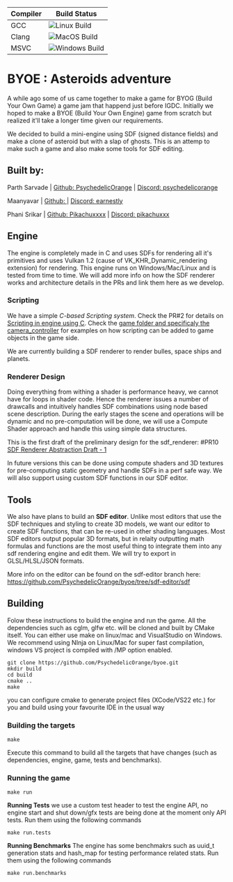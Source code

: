 | Compiler |Build Status |
|---------|--------|
|GCC | ![Linux Build](https://github.com/PsychedelicOrange/byoe/actions/workflows/build_linux.yml/badge.svg?branch=ci) |
|Clang | ![MacOS Build](https://github.com/PsychedelicOrange/byoe/actions/workflows/build_mac.yml/badge.svg?branch=ci) |
|MSVC | ![Windows Build](https://github.com/PsychedelicOrange/byoe/actions/workflows/build_win.yml/badge.svg?branch=ci) |

# BYOE : Asteroids adventure
A while ago some of us came together to make a game for BYOG (Build Your Own Game) a game jam that happend just before IGDC. Initially we hoped to make a BYOE (Build Your Own Engine) game from scratch but realized it'll take a longer time given our requirements. 

We decided to build a mini-engine using SDF (signed distance fields) and make a clone of asteroid but with a slap of ghosts. This is an attemp to make such a game and also make some tools for SDF editing.

## Built by:
Parth Sarvade   | [Github: PsychedelicOrange](https://github.com/PsychedelicOrange) | [Discord: psychedelicorange]()

Maanyavar       | [Github: ]() | [Discord: earnestly]()

Phani Srikar    | [Github: Pikachuxxxx](https://github.com/Pikachuxxxx) | [Discord: pikachuxxx]()

## Engine 
The engine is completely made in C and uses SDFs for rendering all it's primitives and uses Vulkan 1.2 (cause of VK_KHR_Dynamic_rendering extension) for rendering. This engine runs on Windows/Mac/Linux and is tested from time to time. We will add more info on how the SDF renderer works and architecture details in the PRs and link them here as we develop.

### Scripting
We have a simple *C-based Scripting system*. Check the PR#2 for details on [Scripting in engine using C](https://github.com/PsychedelicOrange/byoe/pull/2). Check the [game folder and specificaly the camera_controller](https://github.com/PsychedelicOrange/byoe/blob/sdf-renderer-draft-1/game/camera_controller.c) for examples on how scripting can be added to game objects in the game side.

We are currently building a SDF renderer to render bulles, space ships and planets.

### Renderer Design
Doing everything from withing a shader is performance heavy, we cannot have for loops in shader code. Hence the renderer issues a number of drawcalls and intuitively handles SDF combinations using node based scene description. During the early stages the scene and operations will be dynamic and no pre-computation will be done, we will use a Compute Shader approach  and handle this using simple data structures.

This is the first draft of the preliminary design for the sdf_renderer: #PR10 [SDF Renderer Abstraction Draft - 1](https://github.com/PsychedelicOrange/byoe/pull/10)

In future versions this can be done using compute shaders and 3D textures for pre-computing static geometry and handle SDFs in a perf safe way. We will also support using custom SDF functions in our SDF editor.

## Tools
We also have plans to build an **SDF editor**. Unlike most editors that use the SDF techniques and styling to create 3D models, we want our editor to create SDF functions, that can be re-used in other shading languages. Most SDF editors output popular 3D formats, but in relaity outputting math formulas and functions are the most useful thing to integrate them into any sdf rendering engine and edit them. We will try to export in GLSL/HLSL/JSON formats.

More info on the editor can be found on the sdf-editor branch here: https://github.com/PsychedelicOrange/byoe/tree/sdf-editor/sdf

## Building

Folow these instructions to build the engine and run the game. All the dependencies such as cglm, glfw etc. will be cloned and built by CMake itself. You can either use make on linux/mac and VisualStudio on Windows. We recommend using NInja on Linux/Mac for super fast compilation, windows VS project is compiled with /MP option enabled.

```
git clone https://github.com/PsychedelicOrange/byoe.git
mkdir build
cd build
cmake ..
make 
```

you can configure cmake to generate project files (XCode/VS22 etc.) for you and build using your favourite IDE in the usual way 

### Building the targets
```
make
```
Execute this command  to build all the targets that have changes (such as dependencies, engine, game, tests and benchmarks).

### Running the game
```
make run
```

**Running Tests**
we use a custom test header to test the engine API, no engine start and shut down/gfx tests are being done at the moment only API tests. Run them using the following commands
```
make run.tests
```

**Running Benchmarks**
The engine has some benchmakrs such as uuid_t generation stats and hash_map for testing performance related stats. Run them using the following commands
```
make run.benchmarks
```
